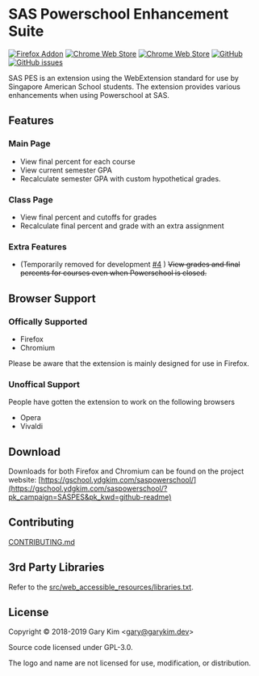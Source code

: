 # SAS Powerschool Enhancement Suite

[![Firefox Addon](https://img.shields.io/badge/Firefox%20Addon-Download-brightgreen.svg)](https://gschool.ydgkim.com/saspowerschool/)
[![Chrome Web Store](https://img.shields.io/chrome-web-store/v/ehnkngeidilnoabcjjimkomcggndbhnk.svg)](https://chrome.google.com/webstore/detail/sas-powerschool-enhanceme/ehnkngeidilnoabcjjimkomcggndbhnk)
[![Chrome Web Store](https://img.shields.io/chrome-web-store/users/ehnkngeidilnoabcjjimkomcggndbhnk.svg?label=chrome%20web%20store%20users)](https://chrome.google.com/webstore/detail/sas-powerschool-enhanceme/ehnkngeidilnoabcjjimkomcggndbhnk)
[![GitHub](https://img.shields.io/github/license/gary-kim/saspes.svg)](https://github.com/gary-kim/saspes/blob/master/LICENSE)
[![GitHub issues](https://img.shields.io/github/issues/gary-kim/saspes.svg)](https://github.com/gary-kim/saspes/issues)

SAS PES is an extension using the WebExtension standard for use by Singapore American School students. The extension provides various enhancements when using Powerschool at SAS.

## Features

### Main Page
* View final percent for each course
* View current semester GPA
* Recalculate semester GPA with custom hypothetical grades.

### Class Page
* View final percent and cutoffs for grades
* Recalculate final percent and grade with an extra assignment

### Extra Features
* (Temporarily removed for development [#4](https://github.com/gary-kim/saspes/issues/4) ) ~~View grades and final percents for courses even when Powerschool is closed.~~

## Browser Support

### Offically Supported

* Firefox
* Chromium

Please be aware that the extension is mainly designed for use in Firefox.

### Unoffical Support

People have gotten the extension to work on the following browsers

* Opera
* Vivaldi

## Download

Downloads for both Firefox and Chromium can be found on the project website: [https://gschool.ydgkim.com/saspowerschool/](https://gschool.ydgkim.com/saspowerschool/?pk_campaign=SASPES&pk_kwd=github-readme)


## Contributing

[CONTRIBUTING.md](/CONTRIBUTING.md)

## 3rd Party Libraries

Refer to the [src/web_accessible_resources/libraries.txt](/src/web_accessible_resources/libraries.txt).

## License

Copyright &copy; 2018-2019 Gary Kim &lt;<gary@garykim.dev>&gt;

Source code licensed under GPL-3.0.

The logo and name are not licensed for use, modification, or distribution.